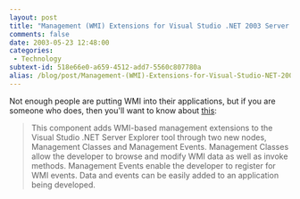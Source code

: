 ```yaml
---
layout: post
title: "Management (WMI) Extensions for Visual Studio .NET 2003 Server Explorer"
comments: false
date: 2003-05-23 12:48:00
categories:
 - Technology
subtext-id: 518e66e0-a659-4512-add7-5560c807780a
alias: /blog/post/Management-(WMI)-Extensions-for-Visual-Studio-NET-2003-Server-Explorer.aspx
---
```



Not enough people are putting WMI into their applications, but if you are someone who does, then you'll want to know about [this](http://www.microsoft.com/downloads/details.aspx?familyid=62d91a63-1253-4ea6-8599-68fb3ef77de1&displaylang=en):

> This component adds WMI-based management extensions to the Visual Studio .NET Server Explorer tool through two new nodes, Management Classes and Management Events. Management Classes allow the developer to browse and modify WMI data as well as invoke methods. Management Events enable the developer to register for WMI events. Data and events can be easily added to an application being developed.
